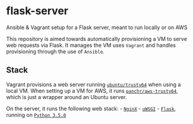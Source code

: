 # flask-server
Ansible & Vagrant setup for a Flask server, meant to run locally or on AWS

This repository is aimed towards automatically provisioning a VM to serve
web requests via Flask. It manages the VM uses `Vagrant` and handles provisioning
through the use of `Ansible`.

## Stack
Vagrant provisions a web server running [`ubuntu/trusty64`](https://atlas.hashicorp.com/ubuntu/boxes/trusty64)
when using a local VM.
When setting up a VM for AWS, it runs [`panchr/aws-trusty64`](https://atlas.hashicorp.com/panchr/boxes/aws-trusty64),
which is just a wrapper around an Ubuntu server.

On the server, it runs the following web stack:
	- [`NginX`](https://www.nginx.com/)
	- [`uWSGI`](https://uwsgi-docs.readthedocs.org/en/latest/)
	- [`Flask`](http://flask.pocoo.org/), running on [`Python 3.5.0`](https://docs.python.org/3/)
